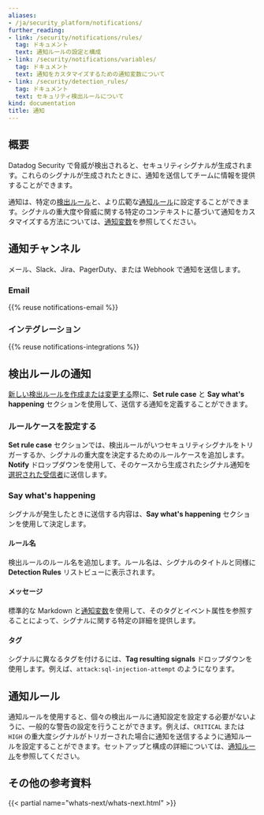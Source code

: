 ```yaml
---
aliases:
- /ja/security_platform/notifications/
further_reading:
- link: /security/notifications/rules/
  tag: ドキュメント
  text: 通知ルールの設定と構成
- link: /security/notifications/variables/
  tag: ドキュメント
  text: 通知をカスタマイズするための通知変数について
- link: /security/detection_rules/
  tag: ドキュメント
  text: セキュリティ検出ルールについて
kind: documentation
title: 通知
---
```


## 概要

Datadog Security で脅威が検出されると、セキュリティシグナルが生成されます。これらのシグナルが生成されたときに、通知を送信してチームに情報を提供することができます。

通知は、特定の[検出ルール](#detection-rules-notifications)と、より広範な[通知ルール](#notification-rules)に設定することができます。シグナルの重大度や脅威に関する特定のコンテキストに基づいて通知をカスタマイズする方法については、[通知変数][1]を参照してください。

## 通知チャンネル

メール、Slack、Jira、PagerDuty、または Webhook で通知を送信します。

### Email

{{% reuse notifications-email %}}

### インテグレーション

{{% reuse notifications-integrations %}}

## 検出ルールの通知

[新しい検出ルールを作成または変更する][2]際に、**Set rule case** と **Say what's happening** セクションを使用して、送信する通知を定義することができます。

### ルールケースを設定する

**Set rule case** セクションでは、検出ルールがいつセキュリティシグナルをトリガーするか、シグナルの重大度を決定するためのルールケースを追加します。**Notify** ドロップダウンを使用して、そのケースから生成されたシグナル通知を[選択された受信者](#notification-channels)に送信します。

### Say what's happening

シグナルが発生したときに送信する内容は、**Say what's happening** セクションを使用して決定します。

#### ルール名

検出ルールのルール名を追加します。ルール名は、シグナルのタイトルと同様に **Detection Rules** リストビューに表示されます。

#### メッセージ

標準的な Markdown と[通知変数][1]を使用して、そのタグとイベント属性を参照することによって、シグナルに関する特定の詳細を提供します。

#### タグ

シグナルに異なるタグを付けるには、**Tag resulting signals** ドロップダウンを使用します。例えば、`attack:sql-injection-attempt` のようになります。

## 通知ルール

通知ルールを使用すると、個々の検出ルールに通知設定を設定する必要がないように、一般的な警告の設定を行うことができます。例えば、`CRITICAL` または `HIGH` の重大度シグナルがトリガーされた場合に通知を送信するように通知ルールを設定することができます。セットアップと構成の詳細については、[通知ルール][3]を参照してください。

## その他の参考資料

{{< partial name="whats-next/whats-next.html" >}}

[1]: /ja/security/notifications/variables/
[2]: /ja/security/detection_rules/#creating-and-managing-detection-rules
[3]: /ja/security/notifications/rules/
